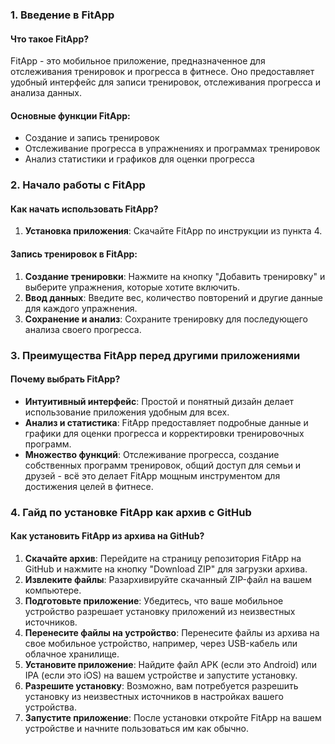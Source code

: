 ### 1. Введение в FitApp

#### Что такое FitApp?
FitApp - это мобильное приложение, предназначенное для отслеживания тренировок и прогресса в фитнесе. Оно предоставляет удобный интерфейс для записи тренировок, отслеживания прогресса и анализа данных.

#### Основные функции FitApp:
- Создание и запись тренировок
- Отслеживание прогресса в упражнениях и программах тренировок
- Анализ статистики и графиков для оценки прогресса

### 2. Начало работы с FitApp

#### Как начать использовать FitApp?
1. **Установка приложения**: Скачайте FitApp по инструкции из пункта 4.

#### Запись тренировок в FitApp:
1. **Создание тренировки**: Нажмите на кнопку "Добавить тренировку" и выберите упражнения, которые хотите включить.
2. **Ввод данных**: Введите вес, количество повторений и другие данные для каждого упражнения.
3. **Сохранение и анализ**: Сохраните тренировку для последующего анализа своего прогресса.

### 3. Преимущества FitApp перед другими приложениями

#### Почему выбрать FitApp?
- **Интуитивный интерфейс**: Простой и понятный дизайн делает использование приложения удобным для всех.
- **Анализ и статистика**: FitApp предоставляет подробные данные и графики для оценки прогресса и корректировки тренировочных программ.
- **Множество функций**: Отслеживание прогресса, создание собственных программ тренировок, общий доступ для семьи и друзей - всё это делает FitApp мощным инструментом для достижения целей в фитнесе.

### 4. Гайд по установке FitApp как архив с GitHub

#### Как установить FitApp из архива на GitHub?
1. **Скачайте архив**: Перейдите на страницу репозитория FitApp на GitHub и нажмите на кнопку "Download ZIP" для загрузки архива.
2. **Извлеките файлы**: Разархивируйте скачанный ZIP-файл на вашем компьютере.
3. **Подготовьте приложение**: Убедитесь, что ваше мобильное устройство разрешает установку приложений из неизвестных источников.
4. **Перенесите файлы на устройство**: Перенесите файлы из архива на свое мобильное устройство, например, через USB-кабель или облачное хранилище.
5. **Установите приложение**: Найдите файл APK (если это Android) или IPA (если это iOS) на вашем устройстве и запустите установку.
6. **Разрешите установку**: Возможно, вам потребуется разрешить установку из неизвестных источников в настройках вашего устройства.
7. **Запустите приложение**: После установки откройте FitApp на вашем устройстве и начните пользоваться им как обычно.
